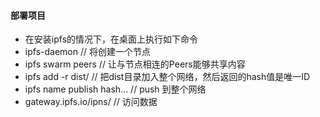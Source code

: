 #### 部署项目

- 在安装ipfs的情况下，在桌面上执行如下命令
- ipfs-daemon // 将创建一个节点
- ipfs swarm peers // 让与节点相连的Peers能够共享内容
- ipfs add -r dist/ // 把dist目录加入整个网络，然后返回的hash值是唯一ID
- ipfs name publish hash... // push 到整个网络
- gateway.ipfs.io/ipns/<your hash here> // 访问数据